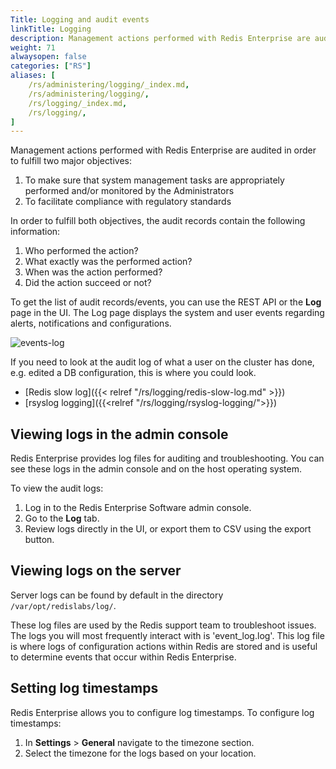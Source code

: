 ```yaml
---
Title: Logging and audit events
linkTitle: Logging
description: Management actions performed with Redis Enterprise are audited in order to fulfill two major objectives.
weight: 71
alwaysopen: false
categories: ["RS"]
aliases: [
    /rs/administering/logging/_index.md,
    /rs/administering/logging/,
    /rs/logging/_index.md,
    /rs/logging/,
]
---
```

Management actions performed with Redis Enterprise are audited in order
to fulfill two major objectives:

1. To make sure that system management tasks are appropriately performed
    and/or monitored by the Administrators
1. To facilitate compliance with regulatory
    standards

In order to fulfill both objectives, the audit records contain the
following information:

1. Who performed the action?
1. What exactly was the performed action?
1. When was the action performed?
1. Did the action succeed or not?

To get the list of audit records/events, you can use the REST API or
the **Log** page in the UI. The Log page displays the system and user
events regarding alerts, notifications and
configurations.

![events-log](/images/rs/events-log.png)

If you need to look at the audit log of what a user on the cluster has
done, e.g. edited a DB configuration, this is where you could look.

- [Redis slow
    log]({{< relref "/rs/logging/redis-slow-log.md" >}})
- [rsyslog logging]({{<relref "/rs/logging/rsyslog-logging/">}})

## Viewing logs in the admin console

Redis Enterprise provides log files for auditing and troubleshooting. You can see these logs in the admin console and on the host operating system.

To view the audit logs:

1. Log in to the Redis Enterprise Software admin console.
1. Go to the **Log** tab.
1. Review logs directly in the UI, or export them to CSV using the export button.

## Viewing logs on the server

Server logs can be found by default in the directory `/var/opt/redislabs/log/`.

These log files are used by the Redis support team to troubleshoot issues. The logs you will most frequently interact with is 'event_log.log'. This log file is where logs of configuration actions within Redis are stored and is useful to determine events that occur within Redis Enterprise.

## Setting log timestamps

Redis Enterprise allows you to configure log timestamps. To configure log timestamps:

1. In **Settings** > **General** navigate to the timezone section.
1. Select the timezone for the logs based on your location.
